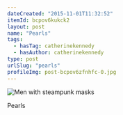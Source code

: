 ```yaml
---
dateCreated: "2015-11-01T11:32:52"
itemId: bcpov6kukck2
layout: post
name: "Pearls"
tags:
  - hasTag: catherinekennedy
  - hasAuthor: catherinekennedy
type: post
urlSlug: "pearls"
profileImg: post-bcpov6zfnhfc-0.jpg
---
```


![Men with steampunk masks](../images/post-bcpov6zfnhfc-0.jpg)
<div class="caption"><span>Pearls</span></div>














 




